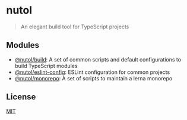 # nutol

> An elegant build tool for TypeScript projects

## Modules

- [@nutol/build](packages/build): A set of common scripts and default configurations to build TypeScript modules
- [@nutol/eslint-config](packages/eslint-config): ESLint configuration for common projects
- [@nutol/monorepo](packages/monorepo): A set of scripts to maintain a lerna monorepo

## License

[MIT](LICENSE)
